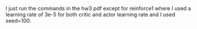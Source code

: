 I just run the commands in the hw3 pdf except for reinforce1 where I used a learning rate of 3e-5 for both critic and actor learning rate and I used seed=100.